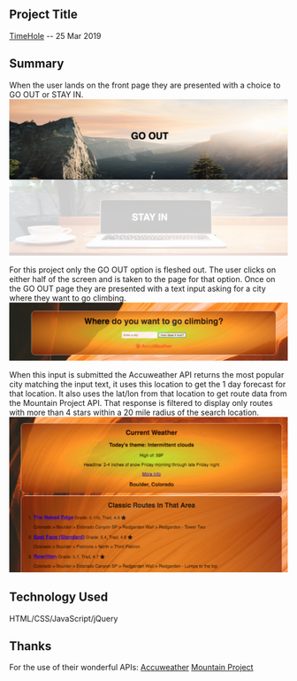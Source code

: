 Project Title
-------------

[TimeHole][ll] -- 25 Mar 2019

[ll]: https://kschmarr.github.io/timehole/


Summary
-------

When the user lands on the front page they are presented with a 
choice to GO OUT or STAY IN. 
<img src="ssMain.png" alt="Screenshot of front page of TimeHole site">

For this project only the GO OUT option 
is fleshed out. The user clicks on either half of the screen and is 
taken to the page for that option. Once on the GO OUT page they are 
presented with a text input asking for a city where they want to go 
climbing. 
<img src="ssSearch.png" alt="Screenshot of search page on TimeHole site">

When this input is submitted the Accuweather API returns 
the most popular city matching the input text, it uses this location 
to get the 1 day forecast for that location. It also uses the 
lat/lon from that location to get route data from the Mountain 
Project API. That response is filtered to display only routes with 
more than 4 stars within a 20 mile radius of the search location.
<img src="ssResult.png" alt="Screenshot of results on TimeHole site">


Technology Used
---------------

HTML/CSS/JavaScript/jQuery


Thanks
------

For the use of their wonderful APIs:
[Accuweather][aw]
[Mountain Project][mp]

[aw]: https://developer.accuweather.com/
[mp]: https://www.mountainproject.com/data